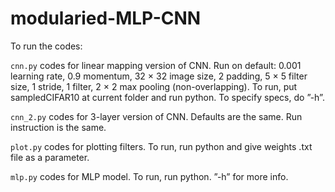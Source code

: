 # modularied-MLP-CNN
To run the codes:

`cnn.py` codes for linear mapping version of CNN.
         Run on default: 0.001 learning rate, 0.9 momentum, 32 × 32 image size,
         2 padding, 5 × 5 filter size, 1 stride, 1 filter, 2 × 2 max pooling
         (non-overlapping).
         To run, put sampledCIFAR10 at current folder and run python.
         To specify specs, do ”-h”.

`cnn_2.py` codes for 3-layer version of CNN.
        Defaults are the same. Run instruction is the same.

`plot.py` codes for plotting filters.
          To run, run python and give weights .txt file as a parameter.

`mlp.py` codes for MLP model.
         To run, run python. ”-h” for more info.
